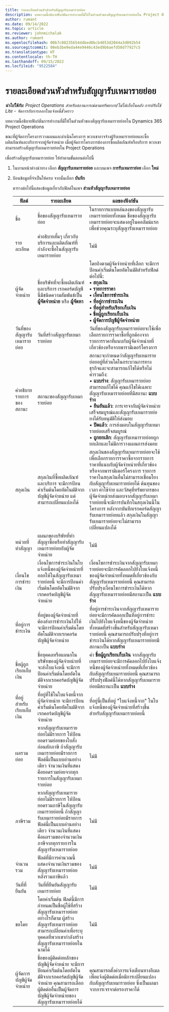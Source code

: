 ```yaml
---
title: รายละเอียดส่วนหัวสำหรับสัญญารับเหมารายย่อย
description: บทความนี้อธิบายฟังก์ชันการทำงานที่มีให้ในส่วนหัวของสัญญารับเหมารายย่อยใน Project Operations
author: rumant
ms.date: 09/14/2022
ms.topic: article
ms.reviewer: johnmichalak
ms.author: rumant
ms.openlocfilehash: 00b7c08235654d4bed0bcb4053d2044a3d092b54
ms.sourcegitcommit: 08eb3be9eda44e9446c43ed9b6aefd58d77927c5
ms.translationtype: HT
ms.contentlocale: th-TH
ms.lasthandoff: 09/15/2022
ms.locfileid: "9522584"
---
```

# <a name="header-details-for-subcontracts"></a>รายละเอียดส่วนหัวสำหรับสัญญารับเหมารายย่อย

_**นำไปใช้กับ:** Project Operations สำหรับสถานการณ์ตามทรัพยากร/ไม่ได้เก็บในคลัง การปรับใช้ Lite - จัดการกับการออกใบแจ้งหนี้ชั่วคราว_

บทความนี้อธิบายฟังก์ชันการทำงานที่มีให้ในส่วนหัวของสัญญารับเหมารายย่อยใน Dynamics 365 Project Operations

ขณะที่ผู้จัดการโครงการวางแผนและดำเนินโครงการ พวกเขาอาจจ้างผู้รับเหมารายย่อยและซื้อผลิตภัณฑ์และบริการจากผู้จัดจำหน่าย เมื่อผู้จัดการโครงการต้องการซื้อผลิตภัณฑ์หรือบริการ พวกเขาสามารถสร้างสัญญารับเหมารายย่อยใน Project Operations

เพื่อสร้างสัญญารับเหมารายย่อย ให้ทำตามขั้นตอนต่อไปนี้

1. ในบานหน้าต่างนำทาง เลือก **สัญญารับเหมารายย่อย** และบนเพจ **การรับเหมาราย่อย** เลือก **ใหม่**
2. ป้อนข้อมูลที่จำเป็นให้ครบ จากนั้นเลือก **บันทึก**

    ตารางต่อไปนี้แสดงข้อมูลเกี่ยวกับฟิลด์ในเพจ **ส่วนหัวสัญญารับเหมารายย่อย**

    | ฟิลด์ | รายละเอียด |ผลของฟังก์ชัน |
    |---|------|---| 
    | ชื่อ | ชื่อของสัญญารับเหมารายย่อย | ในรายการแบบหล่นลงของสัญญารับเหมารายย่อยทั้งหมด ชื่อของสัญญารับเหมารายย่อยจะแสดงอยู่ในคอลัมน์แรกเพื่อช่วยคุณระบุสัญญารับเหมารายย่อย | 
    | รายละเอียด | คำอธิบายสั้นๆ เกี่ยวกับบริการและผลิตภัณฑ์ที่กำลังจะซื้อในสัญญารับเหมารายย่อย | ไม่มี |
    | ผู้จัดจำหน่าย | ชื่อบริษัทที่จะซื้อผลิตภัณฑ์และบริการ เรกคอร์ดบัญชีนี้มีชนิดความสัมพันธ์เป็น **ผู้จัดจำหน่าย** หรือ **ผู้จัดหา** | โดยอิงตามผู้จัดจำหน่ายที่เลือก จะมีการป้อนค่าเริ่มต้นโดยอัตโนมัติสำหรับฟิลด์ต่อไปนี้:<br/> **• สกุลเงิน** </br> **• รายการราคา** </br> **• เงื่อนไขการชำระเงิน**</br> **• ที่อยู่การชำระเงิน**</br> **• ที่อยู่สำหรับเรียกเก็บเงิน**</br> **• ชื่อผู้ถูกเรียกเก็บเงิน** </br>**• ผู้จัดการบัญชีผู้จัดจำหน่าย**|
    | วันที่ของสัญญารับเหมารายย่อย | วันที่สร้างสัญญารับเหมารายย่อย | วันที่ของสัญญารับเหมารายย่อยจะใช้เพื่อเลือกรายการราคาซื้อที่ถูกต้องจากรายการราคาที่แนบกับผู้จัดจำหน่ายที่เกี่ยวข้องหรือจากพารามิเตอร์โครงการ |
    | คำอธิบายรายการของสถานะ | สถานะของสัญญารับเหมารายย่อย | สถานะจะกำหนดว่าสัญญารับเหมารายย่อยอยู่ที่ส่วนใดในกระบวนการทางธุรกิจและจะสามารถแก้ไขได้หรือไม่ <br/>ค่ารวมถึง:<br>• **แบบร่าง**: สัญญารับเหมารายย่อยสามารถแก้ไขได้ คุณแก้ไขได้เฉพาะสัญญารับเหมารายย่อยที่มีสถานะ **แบบร่าง**<br/>• **ยืนยันแล้ว**: การเจรจากับผู้จัดจำหน่ายเสร็จสมบูรณ์และสัญญารับเหมารายย่อยงได้รับอนุมัติให้ส่งมอบ <br/>• **ปิดแล้ว**: การส่งมอบในสัญญารับเหมารายย่อยเสร็จสมบูรณ์<br/>• **ถูกยกเลิก**: สัญญารับเหมารายย่อยถูกยกเลิกและไม่มีการวางแผนการส่งมอบ  | 
    | สกุลเงิน | สกุลเงินที่ซื้อผลิตภัณฑ์และบริการ จะมีการป้อนค่าเริ่มต้นโดยอัตโนมัติจากบัญชีผู้จัดจำหน่าย แต่สามารถเปลี่ยนแปลงได้ | สกุลเงินของสัญญารับเหมารายย่อยจะใช้เพื่อเลือกรายการราคาซื้อจากรายการราคาที่แนบกับผู้จัดจำหน่ายที่เกี่ยวข้องหรือจากพารามิเตอร์โครงการ รายการราคาในสกุลเงินอื่นไม่สามารถเชื่อมโยงกับสัญญารับเหมารายย่อยได้ ต้นทุนของเวลา ค่าใช้จ่าย และวัสดุที่ทรัพยากรของผู้จัดจำหน่ายส่งมอบจากสัญญารับเหมารายย่อยนี้จะมีการบันทึกในสกุลเงินนี้ในโครงการ หลังจากบันทึกเรกคอร์ดสัญญารับเหมารายย่อยแล้ว สกุลเงินในสัญญารับเหมารายย่อยจะไม่สามารถเปลี่ยนแปลงได้|
    | หน่วยที่ทำสัญญา | แผนกของบริษัทที่ทำสัญญาซื้อหรือทำสัญญารับเหมารายย่อยกับผู้จัดจำหน่าย | ไม่มี |
    | เงื่อนไขการชำระเงิน | เงื่อนไขการชำระเงินในใบแจ้งหนี้ของผู้จัดจำหน่ายที่ออกให้ในสัญญารับเหมารายย่อยนี้ จะมีการป้อนค่าเริ่มต้นโดยอัตโนมัติจากเรกคอร์ดบัญชีผู้จัดจำหน่าย | เงื่อนไขการชำระเงินจากสัญญารับเหมารายย่อยจะมีการคัดลอกไปยังใบแจ้งหนี้ของผู้จัดจำหน่ายทั้งหมดที่เกี่ยวข้องกับสัญญารับเหมารายย่อยนี้ คุณสามารถปรับปรุงเงื่อนไขการชำระเงินได้หากสัญญารับเหมารายย่อยมีสถานะเป็น **แบบร่าง** | 
    | ที่อยู่การชำระเงิน | ที่อยู่ของผู้จัดจำหน่ายที่ต้องส่งการชำระเงินไปให้ จะมีการป้อนค่าเริ่มต้นโดยอัตโนมัติจากเรกคอร์ดบัญชีผู้จัดจำหน่าย | ที่อยู่การชำระเงินจากสัญญารับเหมารายย่อยจะมีการคัดลอกเป็นที่อยู่การชำระเงินไปยังใบแจ้งหนี้ของผู้จัดจำหน่ายทั้งหมดที่สร้างขึ้นสำหรับสัญญารับเหมารายย่อยนี้ คุณสามารถปรับปรุงที่อยู่การชำระเงินได้หากสัญญารับเหมารายย่อยมีสถานะเป็น **แบบร่าง**|
    | ชื่อผู้ถูกเรียกเก็บเงิน | ชื่อบุคคลหรือแผนกในบริษัทของผู้จัดจำหน่ายที่จะส่งใบแจ้งหนี้ จะมีการป้อนค่าเริ่มต้นโดยอัตโนมัติจากเรกคอร์ดบัญชีผู้จัดจำหน่าย | ค่า **ชื่อผู้ถูกเรียกเก็บเงิน** จากสัญญารับเหมารายย่อยจะมีการคัดลอกไปยังใบแจ้งหนี้ของผู้จัดจำหน่ายทั้งหมดที่เกี่ยวข้องกับสัญญารับเหมารายย่อยนี้ คุณสามารถปรับปรุงฟิลด์นี้ได้หากสัญญารับเหมารายย่อยมีสถานะเป็น **แบบร่าง**|
    | ที่อยู่สำหรับเรียกเก็บเงิน | ที่อยู่ที่ใช้ในใบแจ้งหนี้จากผู้จัดจำหน่าย จะมีการป้อนค่าเริ่มต้นโดยอัตโนมัติจากเรกคอร์ดบัญชีผู้จัดจำหน่าย | ที่อยู่นี้เป็นที่อยู่ "ใบแจ้งหนี้จาก" ในใบแจ้งหนี้ของผู้จัดจำหน่ายที่สร้างขึ้นสำหรับสัญญารับเหมารายย่อยนี้ |
    | ผลรวมย่อย | หากสัญญารับเหมารายย่อยไม่มีรายการ ให้ป้อนยอดรวมย่อยของใบสั่งก่อนหักภาษี ถ้าสัญญารับเหมารายย่อยมีรายการ ฟิลด์นี้เป็นแบบอ่านอย่างเดียว จำนวนเงินที่แสดงคือยอดรวมย่อยจากทุกรายการในสัญญารับเหมารายย่อย | ไม่มี |
    | ภาษีรวม | หากสัญญารับเหมารายย่อยไม่มีรายการ ให้ป้อนยอดรวมภาษีในสัญญารับเหมารายย่อยนี้ ถ้าสัญญารับเหมารายย่อยมีรายการ ฟิลด์นี้เป็นแบบอ่านอย่างเดียว จำนวนเงินที่แสดงคือผลรวมของจำนวนเงินภาษีจากทุกรายการในสัญญารับเหมารายย่อย | ไม่มี |
    | จำนวนรวม | ฟิลด์ที่มีการคำนวณนี้แสดงจำนวนเงินรวมของสัญญารับเหมารายย่อยหลังรวมภาษีแล้ว | ไม่มี |
    | วันที่ที่ยืนยัน | วันที่ที่ยืนยันสัญญารับเหมารายย่อย | ไม่มี |
    | ขอโดย | โดยค่าเริ่มต้น ฟิลด์นี้มีการกำหนดเป็นชื่อผู้ใช้ที่สร้างสัญญารับเหมารายย่อย อย่างไรก็ตาม ผู้สร้างสัญญารับเหมารายย่อยสามารถเปลี่ยนค่าเพื่อระบุบุคคลที่พวกเขากำลังสร้างสัญญารับเหมารายย่อยในนามได้ | ไม่มี |
    | ผู้จัดการบัญชีผู้จัดจำหน่าย | ชื่อของผู้ติดต่อหลักของบัญชีผู้จัดจำหน่าย จะมีการป้อนค่าเริ่มต้นโดยอัตโนมัติจากเรกคอร์ดบัญชีผู้จัดจำหน่าย คุณสามารถเลือกผู้ติดต่ออื่นเป็นผู้จัดการบัญชีผู้จัดจำหน่ายของสัญญารับเหมารายย่อยได้ | คุณสามารถตั้งค่าการแจ้งเตือนทางอีเมลเพื่อแจ้งผู้ติดต่อเมื่อมีการเปลี่ยนแปลงกับสัญญารับเหมารายย่อย ซึ่งเป็นผลมาจากการเจรจาต่อรองราคาได้ |
